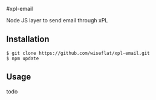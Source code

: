 #xpl-email

Node JS layer to send email through xPL

## Installation

    $ git clone https://github.com/wiseflat/xpl-email.git
    $ npm update

## Usage

todo
